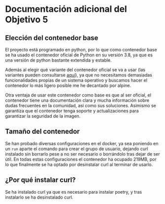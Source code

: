 # Documentación adicional del Objetivo 5

## Elección del contenedor base

El proyecto está programado en python, por lo que como contenedor base se ha usado el contenedor oficial de Python en su versión 3.8, ya que es una versión de python bastante extendida y estable.

Además al elegir qué variante del contenedor oficial se va a usar (las variantes pueden consultarse [aquí](https://hub.docker.com/_/python)), ya que no necesitamos demasiadas funcionalidades propias de un sistema operativo y buscamos hacer el contenedor lo más ligero posible me he decantado por alpine. 

Otra ventaja de usar este contenedor como base es que al ser oficial, el contenedor tiene una documentación clara y mucha información sobre dudas frecuentes en la comunidad, así como sus soluciones. Asimismo se garantiza que el contenedor tenga soporte y actualizaciones para garantizar la seguridad de la imagen.

## Tamaño del contenedor

Se han probado diversas configuraciones en el docker, ya sea poniendo en un `run` aparte el comando para crear el grupo de usuario, dejando curl instalado sin borrarlo pese a no ser necesario o borrándolo tras dejar de ser útil. En todas estas configuraciones el contenedor ha ocupado 219MB, por lo que finalmente se ha optado por desinstalar curl al terminar de usarlo.

## ¿Por qué instalar curl?

Se ha instalado curl ya que es necesario para instalar poetry, y tras instalarlo se ha desinstalado curl.